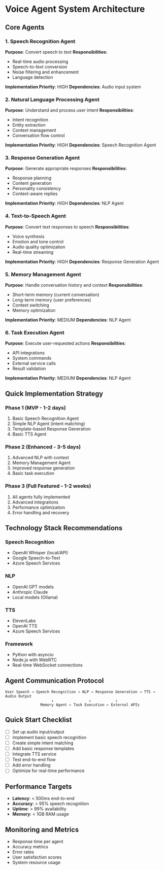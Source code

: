 # Voice Agent System Architecture

## Core Agents

### 1. Speech Recognition Agent
**Purpose**: Convert speech to text
**Responsibilities**:
- Real-time audio processing
- Speech-to-text conversion
- Noise filtering and enhancement
- Language detection

**Implementation Priority**: HIGH
**Dependencies**: Audio input system

### 2. Natural Language Processing Agent
**Purpose**: Understand and process user intent
**Responsibilities**:
- Intent recognition
- Entity extraction
- Context management
- Conversation flow control

**Implementation Priority**: HIGH
**Dependencies**: Speech Recognition Agent

### 3. Response Generation Agent
**Purpose**: Generate appropriate responses
**Responsibilities**:
- Response planning
- Content generation
- Personality consistency
- Context-aware replies

**Implementation Priority**: HIGH
**Dependencies**: NLP Agent

### 4. Text-to-Speech Agent
**Purpose**: Convert text responses to speech
**Responsibilities**:
- Voice synthesis
- Emotion and tone control
- Audio quality optimization
- Real-time streaming

**Implementation Priority**: HIGH
**Dependencies**: Response Generation Agent

### 5. Memory Management Agent
**Purpose**: Handle conversation history and context
**Responsibilities**:
- Short-term memory (current conversation)
- Long-term memory (user preferences)
- Context switching
- Memory optimization

**Implementation Priority**: MEDIUM
**Dependencies**: NLP Agent

### 6. Task Execution Agent
**Purpose**: Execute user-requested actions
**Responsibilities**:
- API integrations
- System commands
- External service calls
- Result validation

**Implementation Priority**: MEDIUM
**Dependencies**: NLP Agent

## Quick Implementation Strategy

### Phase 1 (MVP - 1-2 days)
1. Basic Speech Recognition Agent
2. Simple NLP Agent (intent matching)
3. Template-based Response Generation
4. Basic TTS Agent

### Phase 2 (Enhanced - 3-5 days)
1. Advanced NLP with context
2. Memory Management Agent
3. Improved response generation
4. Basic task execution

### Phase 3 (Full Featured - 1-2 weeks)
1. All agents fully implemented
2. Advanced integrations
3. Performance optimization
4. Error handling and recovery

## Technology Stack Recommendations

### Speech Recognition
- OpenAI Whisper (local/API)
- Google Speech-to-Text
- Azure Speech Services

### NLP
- OpenAI GPT models
- Anthropic Claude
- Local models (Ollama)

### TTS
- ElevenLabs
- OpenAI TTS
- Azure Speech Services

### Framework
- Python with asyncio
- Node.js with WebRTC
- Real-time WebSocket connections

## Agent Communication Protocol

```
User Speech → Speech Recognition → NLP → Response Generation → TTS → Audio Output
                     ↓                ↓           ↓
                Memory Agent ← Task Execution ← External APIs
```

## Quick Start Checklist

- [ ] Set up audio input/output
- [ ] Implement basic speech recognition
- [ ] Create simple intent matching
- [ ] Add basic response templates
- [ ] Integrate TTS service
- [ ] Test end-to-end flow
- [ ] Add error handling
- [ ] Optimize for real-time performance

## Performance Targets

- **Latency**: < 500ms end-to-end
- **Accuracy**: > 95% speech recognition
- **Uptime**: > 99% availability
- **Memory**: < 1GB RAM usage

## Monitoring and Metrics

- Response time per agent
- Accuracy metrics
- Error rates
- User satisfaction scores
- System resource usage
